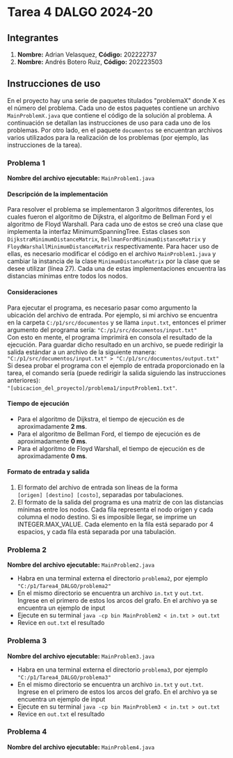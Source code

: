 # Tarea 4 DALGO 2024-20
## Integrantes
1) **Nombre:** Adrian Velasquez, **Código:** 202222737
2) **Nombre:** Andrés Botero Ruiz, **Código:** 202223503

## Instrucciones de uso
En el proyecto hay una serie de paquetes titulados "problemaX" donde X es el número del problema. Cada uno de estos
paquetes contiene un archivo `MainProblemX.java` que contiene el código de la solución al problema. A continuación se
detallan las instrucciones de uso para cada uno de los problemas. Por otro lado, en el paquete `documentos` se 
encuentran archivos varios utilizados para la realización de los problemas (por ejemplo, las instrucciones de la tarea). 

### Problema 1
**Nombre del archivo ejecutable:** `MainProblem1.java`
#### Descripción de la implementación
Para resolver el problema se implementaron 3 algoritmos diferentes, los cuales fueron
el algoritmo de Dijkstra, el algoritmo de Bellman Ford y el algoritmo de Floyd Warshall. Para cada uno de estos
se creó una clase que implementa la interfaz MinimumSpanningTree. Estas clases son `DijkstraMinimumDistanceMatrix`,
`BellmanFordMinimumDistanceMatrix` y `FloydWarshallMinimumDistanceMatrix` respectivamente. Para hacer uso de ellas, es necesario modificar
el código en el archivo `MainProblem1.java` y cambiar la instancia de la clase `MinimumDistanceMatrix` por la clase
que se desee utilizar (línea 27). Cada una de estas implementaciones encuentra las distancias mínimas entre todos los nodos.
#### Consideraciones
Para ejecutar el programa, es necesario pasar como argumento la ubicación del archivo de entrada.
Por ejemplo, si mi archivo se encuentra en la carpeta `C:/p1/src/documentos` y se llama `input.txt`, entonces el 
primer argumento del programa sería: `"C:/p1/src/documentos/input.txt"`  
Con esto en mente, el programa imprimirá en consola el resultado de la ejecución. Para guardar
dicho resultado en un archivo, se puede redirigir la salida estándar a un archivo de la siguiente manera:  
`"C:/p1/src/documentos/input.txt" > "C:/p1/src/documentos/output.txt"`  
Si desea probar el programa con el ejemplo de entrada proporcionado en la tarea, el comando sería 
(puede redirigir la salida siguiendo las instrucciones anteriores):  
`"[ubicacion_del_proyecto]/problema1/inputProblem1.txt"`.  
#### Tiempo de ejecución
- Para el algoritmo de Dijkstra, el tiempo de ejecución es de aproximadamente __2 ms__.  
- Para el algoritmo de Bellman Ford, el tiempo de ejecución es de aproximadamente __0 ms__.  
- Para el algoritmo de Floyd Warshall, el tiempo de ejecución es de aproximadamente __0 ms__.
#### Formato de entrada y salida
1) El formato del archivo de entrada son líneas de la forma  
`[origen] [destino] [costo]`, separadas por tabulaciones.  
2) El formato de la salida del programa es una matriz de con las distancias mínimas entre los nodos. 
Cada fila representa el nodo origen y cada columna el nodo destino. Si es imposible llegar, se imprime un INTEGER.MAX_VALUE.
Cada elemento en la fila está separado por 4 espacios, y cada fila está separada por una tabulación.

### Problema 2
**Nombre del archivo ejecutable:** `MainProblem2.java`
- Habra en una terminal externa el directorio `problema2`, por ejemplo `"C:/p1/Tarea4_DALGO/problema2"`
- En el mismo directorio se encuentra un archivo `in.txt` y `out.txt`. Ingrese en el primero de estos los arcos del grafo. En el archivo ya se encuentra un ejemplo de input
- Ejecute en su terminal `java -cp bin MainProblem2 < in.txt > out.txt`
- Revice en `out.txt` el resultado

### Problema 3
**Nombre del archivo ejecutable:** `MainProblem3.java`
- Habra en una terminal externa el directorio `problema3`, por ejemplo `"C:/p1/Tarea4_DALGO/problema3"`
- En el mismo directorio se encuentra un archivo `in.txt` y `out.txt`. Ingrese en el primero de estos los arcos del grafo. En el archivo ya se encuentra un ejemplo de input
- Ejecute en su terminal `java -cp bin MainProblem3 < in.txt > out.txt`
- Revice en `out.txt` el resultado

### Problema 4
**Nombre del archivo ejecutable:** `MainProblem4.java`
